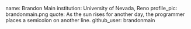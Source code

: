 name: Brandon Main
institution: University of Nevada, Reno
profile_pic: brandonmain.png
quote: As the sun rises for another day, the programmer places a semicolon on another line.
github_user: brandonmain
